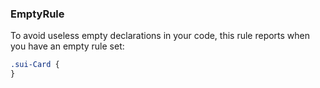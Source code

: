 ### EmptyRule

To avoid useless empty declarations in your code, this rule reports when you have an empty rule set:

```scss
.sui-Card {
}
```